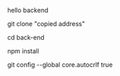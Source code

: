 hello backend

git clone "copied address"

cd back-end

npm install

git config --global core.autocrlf true